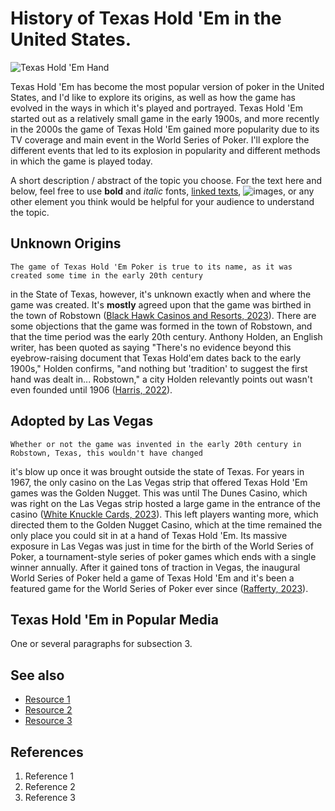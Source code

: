 # History of Texas Hold 'Em in the United States.
![Texas Hold 'Em Hand](https://upswingpoker.com/wp-content/uploads/2019/08/poker-hands-royal-flush-in-texas-holdem-rankings.jpg)

Texas Hold 'Em has become the most popular version of poker in the United States, and I'd like to explore
its origins, as well as how the game has evolved in the ways in which it's played and portrayed. Texas Hold 'Em started out as a relatively small game in the early 1900s, and more recently in the 2000s the game of Texas Hold 'Em gained more popularity due to its TV coverage and main event in the World Series of Poker. I'll explore the different events that led to its explosion in popularity and different methods in which the game is played today.

A short description / abstract of the topic you choose. For the text here and below, feel free to use **bold** and *italic* fonts, [linked texts](url),  ![images](url), or any other element you think would be helpful for your audience to understand the topic.


## Unknown Origins
    The game of Texas Hold 'Em Poker is true to its name, as it was created some time in the early 20th century
in the State of Texas, however, it's unknown exactly when and where the game was created. It's **mostly** agreed
upon that the game was birthed in the town of Robstown ([Black Hawk Casinos and Resorts, 2023](https://visitblackhawk.org/blog/history-of-texas-hold-em/)). There are some objections that the game was formed in the town of Robstown, and that the time period was the early 20th century. 
    Anthony Holden, an English writer, has been quoted as saying "There's no evidence beyond this eyebrow-raising 
document that Texas Hold'em dates back to the early 1900s," Holden confirms, "and nothing but 'tradition' to suggest the first hand was dealt in... Robstown," a city Holden relevantly points out wasn't even founded until 1906 ([Harris, 2022](https://www.pokernews.com/news/2017/04/poker-pop-culture-047-mystery-texas-holdem-history-27558.htm)).


## Adopted by Las Vegas
    Whether or not the game was invented in the early 20th century in Robstown, Texas, this wouldn't have changed
it's blow up once it was brought outside the state of Texas. For years in 1967, the only casino on the Las Vegas
strip that offered Texas Hold 'Em games was the Golden Nugget. This was until The Dunes Casino, which was right on
the Las Vegas strip hosted a large game in the entrance of the casino ([White Knuckle Cards, 2023](http://whiteknucklecards.com/articles/history_texas_holdem.html)). This left players wanting more, which directed them to the
Golden Nugget Casino, which at the time remained the only place you could sit in at a hand of Texas Hold 'Em.
    Its massive exposure in Las Vegas was just in time for the birth of the World Series of Poker, a
tournament-style series of poker games which ends with a single winner annually. After it gained tons of traction in Vegas, the inaugural World Series of Poker held a game of Texas Hold 'Em and it's been a featured game for the World Series of Poker ever since ([Rafferty, 2023](https://www.britannica.com/topic/Texas-holdem)).


## Texas Hold 'Em in Popular Media
One or several paragraphs for subsection 3.

## See also
- [Resource 1](url)
- [Resource 2](url)
- [Resource 3](url)

## References
1. Reference 1
2. Reference 2
3. Reference 3
